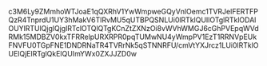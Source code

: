 c3M6Ly9ZMmhoWTJoaE1qQXRhV1YwWmpweGQyVnlOemc1TVRJelFERTFPQzR4TnprdU1UY3hMakV6TlRvMU5qUTBPQSNLUi0lRTklQUIlOTglRTklODAlOUYlRTUlQjglQjglRTclOTQlQTgKCnZtZXNzOi8vWVhWMGJ6cGhPVEpqWVdRMk15MDBZV0kxTFRRelpURXRPR0pqTUMwNU4yWmpPV1EzT1RRNVpEUkFNVFU0TGpFNE1DNDRNaTR4TVRrNk5qSTNNRFU/cmVtYXJrcz1LUi0lRTklOUElQjElRTglQkElQUImYWx0ZXJJZD0w
